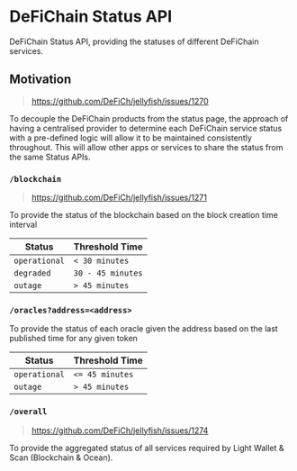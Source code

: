 # DeFiChain Status API

DeFiChain Status API, providing the statuses of different DeFiChain services.


## Motivation
> https://github.com/DeFiCh/jellyfish/issues/1270

To decouple the DeFiChain products from the status page, the approach of having a centralised provider to determine each DeFiChain service status with a pre-defined logic will allow it to be maintained consistently throughout. This will allow other apps or services to share the status from the same Status APIs.

### `/blockchain`
>https://github.com/DeFiCh/jellyfish/issues/1271

To provide the status of the blockchain based on the block creation time interval

| Status             | Threshold Time    |
|--------------------|-------------------|
| `operational`      | `< 30 minutes`    |
| `degraded`         | `30 - 45 minutes` |
| `outage`           | `> 45 minutes`    |

### `/oracles?address=<address>`

To provide the status of each oracle given the address based on the last published time for any given token


| Status             | Threshold Time   |
|--------------------|------------------|
| `operational`      | `<= 45 minutes`  |
| `outage`           | `> 45 minutes`   |

 
### `/overall`
>https://github.com/DeFiCh/jellyfish/issues/1274

To provide the aggregated status of all services required by Light Wallet & Scan (Blockchain & Ocean).

